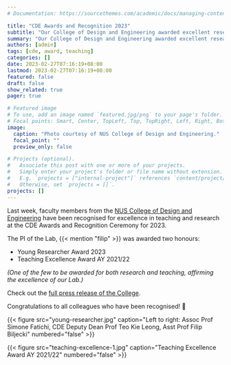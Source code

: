 ```yaml
---
# Documentation: https://sourcethemes.com/academic/docs/managing-content/

title: "CDE Awards and Recognition 2023"
subtitle: "Our College of Design and Engineering awarded excellent research and teaching, including ours."
summary: "Our College of Design and Engineering awarded excellent research and teaching, including ours."
authors: [admin]
tags: [cde, award, teaching]
categories: []
date: 2023-02-27T07:16:19+08:00
lastmod: 2023-02-27T07:16:19+08:00
featured: false
draft: false
show_related: true
pager: true

# Featured image
# To use, add an image named `featured.jpg/png` to your page's folder.
# Focal points: Smart, Center, TopLeft, Top, TopRight, Left, Right, BottomLeft, Bottom, BottomRight.
image:
  caption: "Photo courtesy of NUS College of Design and Engineering."
  focal_point: ""
  preview_only: false

# Projects (optional).
#   Associate this post with one or more of your projects.
#   Simply enter your project's folder or file name without extension.
#   E.g. `projects = ["internal-project"]` references `content/project/deep-learning/index.md`.
#   Otherwise, set `projects = []`.
projects: []
---
```


Last week, faculty members from the [NUS College of Design and Engineering](https://cde.nus.edu.sg) have been recognised for excellence in teaching and research at the CDE Awards and Recognition Ceremony for 2023.

The PI of the Lab, {{< mention "filip" >}} was awarded two honours:
+ Young Researcher Award 2023
+ Teaching Excellence Award AY 2021/22

_(One of the few to be awarded for both research and teaching, affirming the excellence of our Lab.)_

Check out the [full press release of the College](https://cde.nus.edu.sg/cde-awards-and-recognition-2023/).

Congratulations to all colleagues who have been recognised! :clap:

{{< figure src="young-researcher.jpg" caption="Left to right: Assoc Prof Simone Fatichi, CDE Deputy Dean Prof Teo Kie Leong, Asst Prof Filip Biljecki" numbered="false" >}}

{{< figure src="teaching-excellence-1.jpg" caption="Teaching Excellence Award AY 2021/22" numbered="false" >}}

